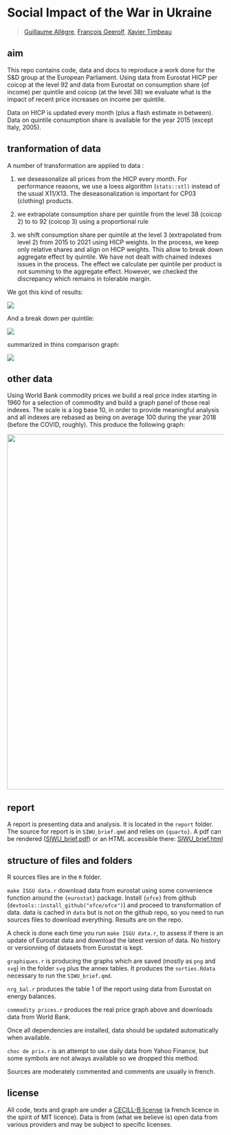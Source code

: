 # Social Impact of the War in Ukraine

> [Guillaume Allègre](mailto:guillaume.allegre@sciencespo.fr), [François Geerolf](mailto:francois.geerolf@sciencespo.fr), [Xavier Timbeau](mailto:xavier.timbeau@sciencespo.fr)

## aim

This repo contains code, data and docs to reproduce a work done for the S&D group at the European Parliament. Using data from Eurostat HICP per coicop at the level 92 and data from Eurostat on consumption share (of income) per quintile and coicop (at the level 38) we evaluate what is the impact of recent price increases on income per quintile.

Data on HICP is updated every month (plus a flash estimate in between). Data on quintile consumption share is available for the year 2015 (except Italy, 2005).

## tranformation of data

A number of transformation are applied to data :

1.  we deseasonalize all prices from the HICP every month. For performance reasons, we use a loess algorithm (`stats::stl)` instead of the usual X11/X13. The deseasonalization is important for CP03 (clothing) products.

2.  we extrapolate consumption share per quintile from the level 38 (coicop 2) to to 92 (coicop 3) using a proportional rule

3.  we shift consumption share per quintile at the level 3 (extrapolated from level 2) from 2015 to 2021 using HICP weights. In the process, we keep only relative shares and align on HICP weights. This allow to break down aggregate effect by quintile. We have not dealt with chained indexes issues in the process. The effect we calculate per quintile per product is not summing to the aggregate effect. However, we checked the discrepancy which remains in tolerable margin.

We got this kind of results:

![](svg/depuis_wiu_1.png)

And a break down per quintile:

![](svg/coicop_l1_wiu_1.png)

summarized in thins comparison graph:

![](svg/quantiles1et5.png)

## other data

Using World Bank commodity prices we build a real price index starting in 1960 for a selection of commodity and build a graph panel of those real indexes. The scale is a log base 10, in order to provide meaningful analysis and all indexes are rebased as being on average 100 during the year 2018 (before the COVID, roughly). This produce the following graph:

<img src="svg/gcom2000.png" width="826"/>

## report

A report is presenting data and analysis. It is located in the `report` folder. The source for report is in `SIWU_brief.qmd` and relies on `{quarto}`. A pdf can be rendered ([SIWU_brief.pdf](report/SIWU_brief.pdf)) or an HTML accessible there: [SIWU_brief.html](report/SIWU_brief.html)

## structure of files and folders

R sources files are in the `R` folder.

`make ISGU data.r` download data from eurostat using some convenience function around the `{eurostat}` package. Install `{ofce}` from github (`devtools::install_github("ofce/ofce")`) and proceed to transformation of data. data is cached in `data` but is not on the github repo, so you need to run sources files to download everything. Results are on the repo.

A check is done each time you run `make ISGU data.r`, to assess if there is an update of Eurostat data and download the latest version of data. No history or versionning of datasets from Eurostat is kept.

`graphiques.r` is producing the graphs which are saved (mostly as `png` and `svg`) in the folder `svg` plus the annex tables. It produces the `sorties.Rdata` necessary to run the `SIWU_brief.qmd`.  

`nrg_bal.r` produces the table 1 of the report using data from Eurostat on energy balances.

`commodity prices.r` produces the real price graph above and downloads data from World Bank.

Once all dependencies are installed, data should be updated automatically when available.

`choc de prix.r` is an attempt to use daily data from Yahoo Finance, but some symbols are not always available so we dropped this method.

Sources are moderately commented and comments are usually in french.

## license

All code, texts and graph are under a [CECILL-B license](LICENSE.TXT) (a french licence in the spirit of MIT licence). Data is from (what we believe is) open data from various providers and may be subject to specific licenses.
